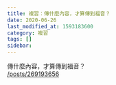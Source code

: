 ```yaml
---
title: 複習：傳什麼內容，才算傳到福音？
date: 2020-06-26
last_modified_at: 1593183600
category: 複習
tags: []
sidebar: 
---
```


<p>傳什麼內容，才算傳到福音？<br/>
<a href="/posts/269193656" target="_blank">/posts/269193656</a></p>
<p> </p>
